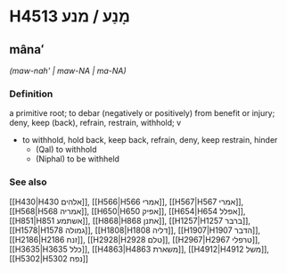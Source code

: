 # H4513 מָנַע / מנע

## mânaʻ

_(maw-nah' | maw-NA | ma-NA)_

### Definition

a primitive root; to debar (negatively or positively) from benefit or injury; deny, keep (back), refrain, restrain, withhold; v

- to withhold, hold back, keep back, refrain, deny, keep restrain, hinder
  - (Qal) to withhold
  - (Niphal) to be withheld

### See also

[[H430|H430 אלהים]], [[H566|H566 אמרי]], [[H567|H567 אמרי]], [[H568|H568 אמריה]], [[H650|H650 אפיק]], [[H654|H654 אפלל]], [[H851|H851 אשתמע]], [[H868|H868 אתנן]], [[H1257|H1257 ברבר]], [[H1578|H1578 גמולה]], [[H1808|H1808 דליה]], [[H1907|H1907 הדבר]], [[H2186|H2186 זנח]], [[H2928|H2928 טלם]], [[H2967|H2967 טרפלי]], [[H3635|H3635 כלל]], [[H4863|H4863 משארת]], [[H4912|H4912 משל]], [[H5302|H5302 נפח]]
